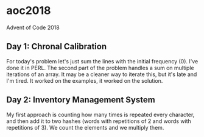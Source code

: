 # aoc2018
Advent of Code 2018

## Day 1: Chronal Calibration
For today's problem let's just sum the lines with the initial frequency (0). I've done it in PERL.
The second part of the problem handles a sum on multiple iterations of an array. It may be a cleaner way to iterate this, but it's late and I'm tired. It worked on the examples, it worked on the solution.

## Day 2: Inventory Management System
My first approach is counting how many times is repeated every character, and then add it to two hashes (words with repetitions of 2 and words with repetitions of 3). We count the elements and we multiply them.